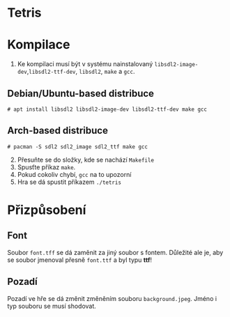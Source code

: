 # Tetris
# Kompilace
1. Ke kompilaci musí být v systému nainstalovaný `libsdl2-image-dev`,`libsdl2-ttf-dev`, `libsdl2`, `make` a `gcc`.
## Debian/Ubuntu-based distribuce
```
# apt install libsdl2 libsdl2-image-dev libsdl2-ttf-dev make gcc
```
## Arch-based distribuce
```
# pacman -S sdl2 sdl2_image sdl2_ttf make gcc
```

2. Přesuňte se do složky, kde se nachází `Makefile`
3. Spusťte příkaz `make`.
4. Pokud cokoliv chybí, `gcc` na to upozorní
5. Hra se dá spustit příkazem `./tetris`
# Přizpůsobení
## Font
Soubor `font.tff` se dá zaměnit za jiný soubor s fontem. Důležité ale je, aby se soubor jmenoval přesně `font.ttf` a byl typu **ttf**!
## Pozadí
Pozadí ve hře se dá změnit změněním souboru `background.jpeg`. Jméno i typ souboru se musí shodovat.